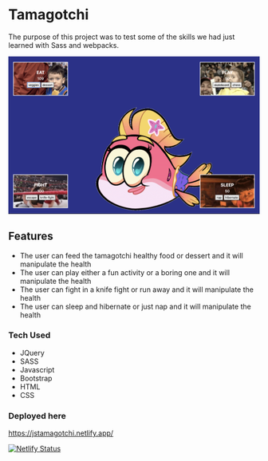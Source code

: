 # Tamagotchi

The purpose of this project was to test some of the skills we had just learned with Sass and webpacks.

![](images/tamagotchi.png)

## Features

* The user can feed the tamagotchi healthy food or dessert and it will manipulate the health 
* The user can play either a fun activity or a boring one and it will manipulate the health 
* The user can fight in a knife fight or run away and it will manipulate the health 
* The user can sleep and hibernate or just nap and it will manipulate the health 

### Tech Used

* JQuery
* SASS
* Javascript
* Bootstrap
* HTML
* CSS

### Deployed here

https://jstamagotchi.netlify.app/

[![Netlify Status](https://api.netlify.com/api/v1/badges/9871beb9-cb58-4ee6-97e0-4b50c7a30603/deploy-status)](https://app.netlify.com/sites/jstamagotchi/deploys)
